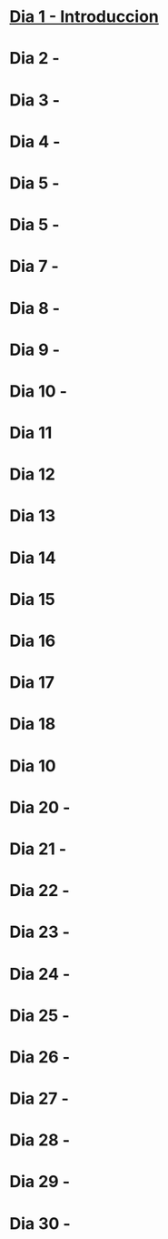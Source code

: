 # [Dia 1 - Introduccion](Python/dia1.md)
# Dia 2 -
# Dia 3 -
# Dia 4 -
# Dia 5 -
# Dia 5 -
# Dia 7 -
# Dia 8 -
# Dia 9 -
# Dia 10 -

# Dia 11
# Dia 12
# Dia 13
# Dia 14
# Dia 15
# Dia 16
# Dia 17
# Dia 18
# Dia 10
# Dia 20 -
# Dia 21 -
# Dia 22 -
# Dia 23 -
# Dia 24 -
# Dia 25 -
# Dia 26 -
# Dia 27 -
# Dia 28 -
# Dia 29 -
# Dia 30 - 
